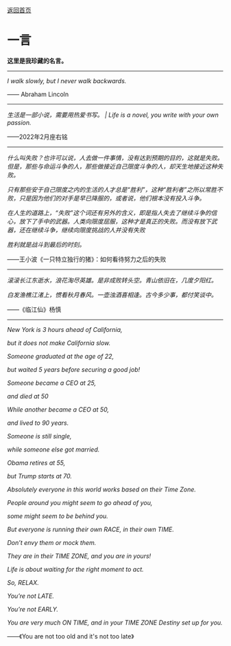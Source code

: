 [返回首页](https://hao.ink)


# 一言

**这里是我珍藏的名言。**

---

*I walk slowly, but I never walk backwards.*

—— Abraham Lincoln

---
*生活是一部小说，需要用热爱书写。 | Life is a novel, you write with your own passion.* 

——2022年2月座右铭
 
---

*什么叫失败？也许可以说，人去做一件事情，没有达到预期的目的，这就是失败。但是，那些与命运斗争的人，那些做接近自己限度斗争的人，却天生地接近这种失败。*

*只有那些安于自己限度之内的生活的人才总是“胜利”，这种“胜利者”之所以常胜不败，只是因为他们的对手是早已降服的，或者说，他们根本没有投入斗争。*

*在人生的道路上，“失败”这个词还有另外的含义，即是指人失去了继续斗争的信心，放下了手中的武器。人类向限度屈服，这种才是真正的失败。而没有放下武器，还在继续斗争，继续向限度挑战的人并没有失败*

*胜利就是战斗到最后的时刻。*

——王小波《一只特立独行的猪》：如何看待努力之后的失败

---

*滚滚长江东逝水，浪花淘尽英雄。是非成败转头空。青山依旧在，几度夕阳红。*

*白发渔樵江渚上，惯看秋月春风。一壶浊酒喜相逢。古今多少事，都付笑谈中。*

——《临江仙》杨慎

---

*New York is 3 hours ahead of California,*

*but it does not make California slow.*

*Someone graduated at the age of 22,*

*but waited 5 years before securing a good job!*

*Someone became a CEO at 25,*

*and died at 50*

*While another became a CEO at 50,*

*and lived to 90 years.*

*Someone is still single,*

*while someone else got married.*

*Obama retires at 55,*

*but Trump starts at 70.*

*Absolutely everyone in this world works based on their Time Zone.*

*People around you might seem to go ahead of you,*

*some might seem to be behind you.*

*But everyone is running their own RACE, in their own TIME.*

*Don’t envy them or mock them.*

*They are in their TIME ZONE, and you are in yours!*

*Life is about waiting for the right moment to act.*

*So, RELAX.*

*You’re not LATE.*

*You’re not EARLY.*

*You are very much ON TIME, and in your TIME ZONE Destiny set up for you.*

——《You are not too old and it's not too late》
